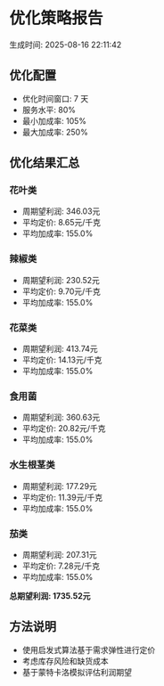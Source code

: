 # 优化策略报告
生成时间: 2025-08-16 22:11:42

## 优化配置
- 优化时间窗口: 7 天
- 服务水平: 80%
- 最小加成率: 105%
- 最大加成率: 250%

## 优化结果汇总
### 花叶类
- 周期望利润: 346.03元
- 平均定价: 8.65元/千克
- 平均加成率: 155.0%

### 辣椒类
- 周期望利润: 230.52元
- 平均定价: 9.70元/千克
- 平均加成率: 155.0%

### 花菜类
- 周期望利润: 413.74元
- 平均定价: 14.13元/千克
- 平均加成率: 155.0%

### 食用菌
- 周期望利润: 360.63元
- 平均定价: 20.82元/千克
- 平均加成率: 155.0%

### 水生根茎类
- 周期望利润: 177.29元
- 平均定价: 11.39元/千克
- 平均加成率: 155.0%

### 茄类
- 周期望利润: 207.31元
- 平均定价: 7.28元/千克
- 平均加成率: 155.0%

**总期望利润: 1735.52元**

## 方法说明
- 使用启发式算法基于需求弹性进行定价
- 考虑库存风险和缺货成本
- 基于蒙特卡洛模拟评估利润期望